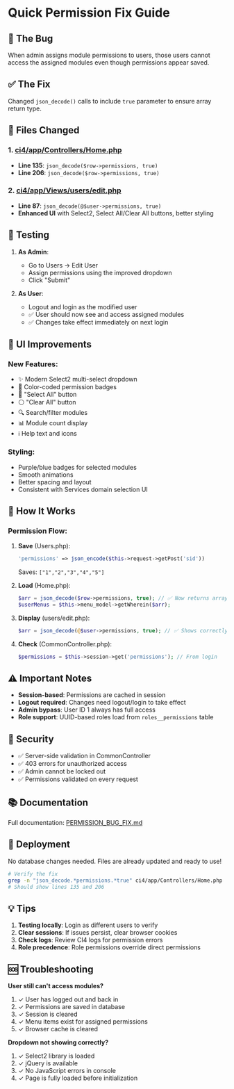 # Quick Permission Fix Guide

## 🐛 The Bug

When admin assigns module permissions to users, those users cannot access the assigned modules even though permissions appear saved.

## ✅ The Fix

Changed `json_decode()` calls to include `true` parameter to ensure array return type.

## 📝 Files Changed

### 1. [ci4/app/Controllers/Home.php](ci4/app/Controllers/Home.php)
- **Line 135**: `json_decode($row->permissions, true)`
- **Line 206**: `json_decode($row->permissions, true)`

### 2. [ci4/app/Views/users/edit.php](ci4/app/Views/users/edit.php)
- **Line 87**: `json_decode(@$user->permissions, true)`
- **Enhanced UI** with Select2, Select All/Clear All buttons, better styling

## 🧪 Testing

1. **As Admin**:
   - Go to Users → Edit User
   - Assign permissions using the improved dropdown
   - Click "Submit"

2. **As User**:
   - Logout and login as the modified user
   - ✅ User should now see and access assigned modules
   - ✅ Changes take effect immediately on next login

## 🎨 UI Improvements

### New Features:
- ✨ Modern Select2 multi-select dropdown
- 🔵 Color-coded permission badges
- 🔘 "Select All" button
- ⚪ "Clear All" button
- 🔍 Search/filter modules
- 📊 Module count display
- ℹ️ Help text and icons

### Styling:
- Purple/blue badges for selected modules
- Smooth animations
- Better spacing and layout
- Consistent with Services domain selection UI

## 🔄 How It Works

### Permission Flow:

1. **Save** (Users.php):
   ```php
   'permissions' => json_encode($this->request->getPost('sid'))
   ```
   Saves: `["1","2","3","4","5"]`

2. **Load** (Home.php):
   ```php
   $arr = json_decode($row->permissions, true); // ✅ Now returns array
   $userMenus = $this->menu_model->getWherein($arr);
   ```

3. **Display** (users/edit.php):
   ```php
   $arr = json_decode(@$user->permissions, true); // ✅ Shows correctly
   ```

4. **Check** (CommonController.php):
   ```php
   $permissions = $this->session->get('permissions'); // From login
   ```

## ⚠️ Important Notes

- **Session-based**: Permissions are cached in session
- **Logout required**: Changes need logout/login to take effect
- **Admin bypass**: User ID 1 always has full access
- **Role support**: UUID-based roles load from `roles__permissions` table

## 🔐 Security

- ✅ Server-side validation in CommonController
- ✅ 403 errors for unauthorized access
- ✅ Admin cannot be locked out
- ✅ Permissions validated on every request

## 📚 Documentation

Full documentation: [PERMISSION_BUG_FIX.md](PERMISSION_BUG_FIX.md)

## 🚀 Deployment

No database changes needed. Files are already updated and ready to use!

```bash
# Verify the fix
grep -n "json_decode.*permissions.*true" ci4/app/Controllers/Home.php
# Should show lines 135 and 206
```

## 💡 Tips

1. **Testing locally**: Login as different users to verify
2. **Clear sessions**: If issues persist, clear browser cookies
3. **Check logs**: Review CI4 logs for permission errors
4. **Role precedence**: Role permissions override direct permissions

## 🆘 Troubleshooting

**User still can't access modules?**
1. ✓ User has logged out and back in
2. ✓ Permissions are saved in database
3. ✓ Session is cleared
4. ✓ Menu items exist for assigned permissions
5. ✓ Browser cache is cleared

**Dropdown not showing correctly?**
1. ✓ Select2 library is loaded
2. ✓ jQuery is available
3. ✓ No JavaScript errors in console
4. ✓ Page is fully loaded before initialization
